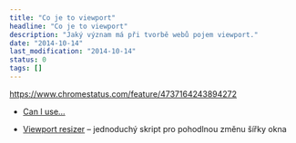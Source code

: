 ```yaml
---
title: "Co je to viewport"
headline: "Co je to viewport"
description: "Jaký význam má při tvorbě webů pojem viewport."
date: "2014-10-14"
last_modification: "2014-10-14"
status: 0
tags: []
---
```


https://www.chromestatus.com/feature/4737164243894272

- [Can I use…](http://caniuse.com/#search=viewport)

- [Viewport resizer](http://lab.maltewassermann.com/viewport-resizer/) – jednoduchý skript pro pohodlnou změnu šířky okna